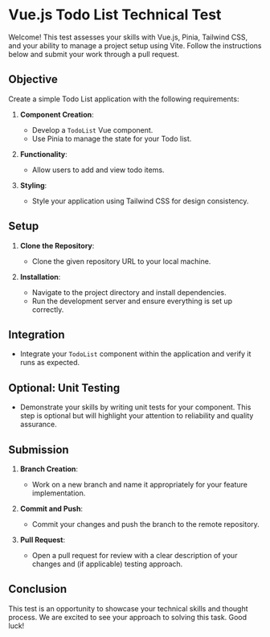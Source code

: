 # Vue.js Todo List Technical Test

Welcome! This test assesses your skills with Vue.js, Pinia, Tailwind CSS, and your ability to manage a project setup using Vite. Follow the instructions below and submit your work through a pull request.

## Objective

Create a simple Todo List application with the following requirements:

1. **Component Creation**: 
   - Develop a `TodoList` Vue component.
   - Use Pinia to manage the state for your Todo list.

2. **Functionality**:
   - Allow users to add and view todo items.

3. **Styling**:
   - Style your application using Tailwind CSS for design consistency.

## Setup

1. **Clone the Repository**:
   - Clone the given repository URL to your local machine.

2. **Installation**:
   - Navigate to the project directory and install dependencies.
   - Run the development server and ensure everything is set up correctly.

## Integration

- Integrate your `TodoList` component within the application and verify it runs as expected.

## Optional: Unit Testing

- Demonstrate your skills by writing unit tests for your component. This step is optional but will highlight your attention to reliability and quality assurance.

## Submission

1. **Branch Creation**:
   - Work on a new branch and name it appropriately for your feature implementation.

2. **Commit and Push**:
   - Commit your changes and push the branch to the remote repository.

3. **Pull Request**:
   - Open a pull request for review with a clear description of your changes and (if applicable) testing approach.

## Conclusion

This test is an opportunity to showcase your technical skills and thought process. We are excited to see your approach to solving this task. Good luck!
